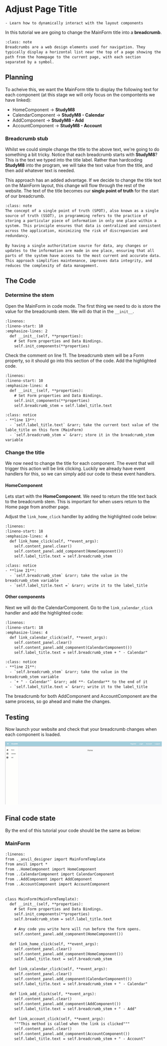 # Adjust Page Title

```{topic} In this tutorial you will:
- Learn how to dynamically interact with the layout components
```

In this tutorial we are going to change the MainForm title into a **breadcrumb**.

```{admonition} Website Breadcrumbs
:class: note
Breadcrumbs are a web design elements used for navigation. They typically display a horizontal list near the top of a page showing the path from the homepage to the current page, with each section separated by a symbol.
```

## Planning

To acheive this, we want the MainForm title to display the following text for each component (at this stage we will only focus on the compontents we have linked):

- HomeComponent &rarr; **StudyM8**
- CalendarComponent &rarr; **StudyM8 - Calendar**
- AddComponent &rarr; **StudyM8 - Add**
- AccountComponent &rarr; **StudyM8 - Account**

### Breadcrumb stub

Whilst we could simple change the title to the above text, we're going to do something a bit tricky. Notice that each breadcrumb starts with **StudyM8**? This is the text we typed into the title label. Rather than hardcoding **StudyM8** into the program, we will take the text value from the title, and then add whatever text is needed.

This approach has an added advantage. If we decide to change the title text on the MainForm layout, this change will flow through the rest of the website. The text of the title becomes our **single point of truth** for the start of our breadcrumb.

```{admonition} Single Point of Truth
:class: note
The concept of a single point of truth (SPOT), also known as a single source of truth (SSOT), in programming refers to the practice of storing a particular piece of information in only one place within a system. This principle ensures that data is centralized and consistent across the application, minimizing the risk of discrepancies and redundancy. 

By having a single authoritative source for data, any changes or updates to the information are made in one place, ensuring that all parts of the system have access to the most current and accurate data. This approach simplifies maintenance, improves data integrity, and reduces the complexity of data management.
```

## The Code

### Determine the stem

Open the MainForm in code mode. The first thing we need to do is store the value for the breadcrumb stem. We will do that in the `__init__`.

```{code-block} python
:linenos:
:lineno-start: 10
:emphasize-lines: 2
  def __init__(self, **properties):
    # Set Form properties and Data Bindings.
    self.init_components(**properties)
```

Check the comment on line 11. The breadcrumb stem will be a Form property, so it should go into this section of the code. Add the highlighted code.

```{code-block} python
:linenos:
:lineno-start: 10
:emphasize-lines: 4
  def __init__(self, **properties):
    # Set Form properties and Data Bindings.
    self.init_components(**properties)
    self.breadcrumb_stem = self.label_title.text
```

```{admonition} Code explaination
:class: notice
- **line 13**:
  - `self.label_title.text` &rarr; take the current text value of the lable_title on this form (MainForm)
  - `self.breadcrumb_stem =` &rarr; store it in the breadcrumb_stem variable
```

### Change the title

We now need to change the title for each component. The event that will trigger this action will be link clicking. Luckily we already have event handlers for this, so we can simply add our code to these event handlers.

#### HomeComponent

Lets start with the **HomeComponent**. We need to return the title text back to the breadcrumb stem. This is important for when users return to the Home page from another page.

Adjust the `link_home_click` handler by adding the highlighted code below:

```{code-block} python
:linenos:
:lineno-start: 18
:emphasize-lines: 4
  def link_home_click(self, **event_args):
    self.content_panel.clear()
    self.content_panel.add_component(HomeComponent())
    self.label_title.text = self.breadcrumb_stem
```

```{admonition} Code explaination
:class: notice
- **line 21**:
  - `self.breadcrumb_stem` &rarr; take the value in the breadcrumb_stem variable
  - `self.label_title.text =` &rarr; write it to the label_title
```

#### Other components

Next we will do the CalendarComponent. Go to the `link_calendar_click` handler and add the highlighted code:

```{code-block} python
:linenos:
:lineno-start: 18
:emphasize-lines: 4
  def link_calendar_click(self, **event_args):
    self.content_panel.clear()
    self.content_panel.add_component(CalendarComponent())
    self.label_title.text = self.breadcrumb_stem + " - Calendar"
```

```{admonition} Code explaination
:class: notice
- **line 21**:
  - `self.breadcrumb_stem` &rarr; take the value in the breadcrumb_stem variable
  - `+ " - Calendar"` &rarr; add **- Calendar** to the end of it
  - `self.label_title.text =` &rarr; write it to the label_title
```

The breadcrumb for both AddComponent and AccountComponent are the same process, so go ahead and make the changes.

## Testing

Now launch your website and check that your breadcrumb changes when each component is loaded.

![test](./assets/img/10/test.gif)

## Final code state

By the end of this tutorial your code should be the same as below:

### MainForm

```{code-block} python
:linenos:
from ._anvil_designer import MainFormTemplate
from anvil import *
from ..HomeComponent import HomeComponent
from ..CalendarComponent import CalendarComponent
from ..AddComponent import AddComponent
from ..AccountComponent import AccountComponent


class MainForm(MainFormTemplate):
  def __init__(self, **properties):
    # Set Form properties and Data Bindings.
    self.init_components(**properties)
    self.breadcrumb_stem = self.label_title.text

    # Any code you write here will run before the form opens.
    self.content_panel.add_component(HomeComponent())

  def link_home_click(self, **event_args):
    self.content_panel.clear()
    self.content_panel.add_component(HomeComponent())
    self.label_title.text = self.breadcrumb_stem

  def link_calendar_click(self, **event_args):
    self.content_panel.clear()
    self.content_panel.add_component(CalendarComponent())
    self.label_title.text = self.breadcrumb_stem + " - Calendar"

  def link_add_click(self, **event_args):
    self.content_panel.clear()
    self.content_panel.add_component(AddComponent())
    self.label_title.text = self.breadcrumb_stem + " - Add"

  def link_account_click(self, **event_args):
    """This method is called when the link is clicked"""
    self.content_panel.clear()
    self.content_panel.add_component(AccountComponent())
    self.label_title.text = self.breadcrumb_stem + " - Account"
```